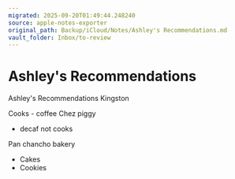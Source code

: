 ```yaml
---
migrated: 2025-09-20T01:49:44.248240
source: apple-notes-exporter
original_path: Backup/iCloud/Notes/Ashley's Recommendations.md
vault_folder: Inbox/to-review
---
```

# Ashley's Recommendations

Ashley's Recommendations 
Kingston

Cooks - coffee
Chez piggy 
- decaf not cooks

Pan chancho bakery
- Cakes
- Cookies

